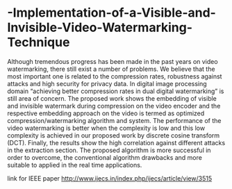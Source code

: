 # -Implementation-of-a-Visible-and-Invisible-Video-Watermarking-Technique
Although tremendous progress has been made in the past years on video watermarking, there still exist a number of problems. We believe that the most important one is related to the compression rates, robustness against attacks and high security for privacy data. In digital image processing domain “achieving better compression rates in dual digital watermarking” is still area of concern. The proposed work shows the embedding of visible and invisible watermark during compression on the video encoder and the respective embedding approach on the video is termed as optimized compression/watermarking algorithm and system. The performance of the video watermarking is better when the complexity is low and this low complexity is achieved in our proposed work by discrete cosine transform (DCT). Finally, the results show the high correlation against different attacks in the extraction section. The proposed algorithm is more successful in order to overcome, the conventional algorithm drawbacks and more suitable to applied in the real time applications.


link for IEEE paper
http://www.ijecs.in/index.php/ijecs/article/view/3515
